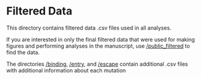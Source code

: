 # Filtered Data

This directory contains filtered data .csv files used in all analyses.

If you are interested in only the final filtered data that were used for making figures and performing analyses in the manuscript, use [/public_filtered](public_filtered) to find the data.

The directories [/binding](binding), [/entry](entry), and [/escape](escape) contain additional .csv files with additional information about each mutation